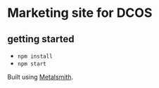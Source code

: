 # Marketing site for DCOS

## getting started 

- `npm install`
- `npm start`

Built using [Metalsmith](http://metalsmith.io).
